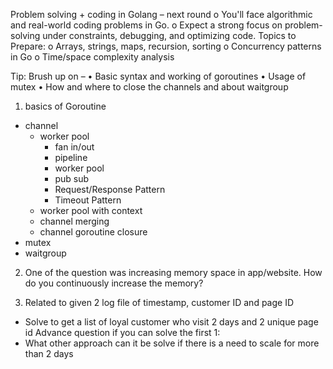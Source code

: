 
Problem solving + coding in Golang – next round
o You'll face algorithmic and real-world coding problems in Go.
o Expect a strong focus on problem-solving under constraints, debugging,
and optimizing code.
Topics to Prepare:
o Arrays, strings, maps, recursion, sorting
o Concurrency patterns in Go
o Time/space complexity analysis

Tip:
Brush up on –
• Basic syntax and working of goroutines
• Usage of mutex
• How and where to close the channels and about waitgroup

1. basics of Goroutine
- channel
    - worker pool
        - fan in/out
        - pipeline
        - worker pool
        - pub sub
        - Request/Response Pattern
        - Timeout Pattern
    - worker pool with context
    - channel merging
    - channel goroutine closure
- mutex
- waitgroup
2. One of the question was increasing memory space in app/website. How do you continuously increase the memory?

3. Related to given 2 log file of timestamp, customer ID and page ID
- Solve to get a list of loyal customer who visit 2 days and 2 unique page id
Advance question if you can solve the first 1: 
- What other approach can it be solve if there is a need to scale for more than 2 days